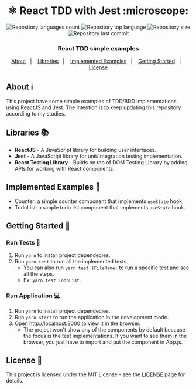 <h1 align="center">⚛️ React TDD with Jest :microscope:</h1>

<div align="center">
  <p align="center">
    <img alt="Repository languages count" src="https://img.shields.io/github/languages/top/guilhermekuni/react-tdd-jest?color=%23BC4749">
    <img alt="Repository top language" src="https://img.shields.io/github/languages/count/guilhermekuni/react-tdd-jest?color=%23BC4749">
    <img alt="Repository size" src="https://img.shields.io/github/repo-size/guilhermekuni/react-tdd-jest?color=%23BC4749">
    <img alt="Repository last commit" src="https://img.shields.io/github/last-commit/guilhermekuni/react-tdd-jest?color=%23BC4749" />
  </p>
  <h3>React TDD simple examples</h3>
  <p align="center">
    <a href="#about-information_source">About</a>&nbsp;&nbsp;&nbsp;|&nbsp;&nbsp;&nbsp;
    <a href="#libraries-books">Libraries</a>&nbsp;&nbsp;&nbsp;|&nbsp;&nbsp;&nbsp;
    <a href="#implemented-examples-pencil">Implemented Examples</a>&nbsp;&nbsp;&nbsp;|&nbsp;&nbsp;&nbsp;
    <a href="#getting-started-rocket">Getting Started</a>&nbsp;&nbsp;&nbsp;|&nbsp;&nbsp;&nbsp;
    <a href="#license-page_with_curl">License</a>
  </p>
</div>

## About :information_source:

This project have some simple examples of TDD/BDD implementations using ReactJS and Jest. The intention is to keep updating this repository according to my studies.

## Libraries :books:

- **ReactJS** - A JavaScript library for building user interfaces.
- **Jest** - A JavaScript library for unit/integration testing implementation.
- **React Testing Library** - Builds on top of DOM Testing Library by adding APIs for working with React components.

## Implemented Examples :pencil:

- Counter: a simple counter component that implements `useState` hook.
- TodoList: a simple todo list component that implements `useState` hook.

## Getting Started :rocket:

### Run Tests :microscope:

1. Run `yarn` to install project dependecies.
2. Run `yarn test` to run all the implemented tests.
   - You can also run `yarn test {FileName}` to run a specific test and see all the steps.
   - Ex: `yarn test TodoList`.

### Run Application :computer:

1. Run `yarn` to install project dependecies.
2. Run `yarn start` to run the application in the development mode.
3. Open [http://localhost:3000](http://localhost:3000) to view it in the browser.
   - The project won't show any of the components by default because the focus is the test implementations. If you want to see them in the browser, you just have to import and put the component in App.js.

## License :page_with_curl:

This project is licensed under the MIT License - see the [LICENSE](https://opensource.org/licenses/MIT) page for details.

